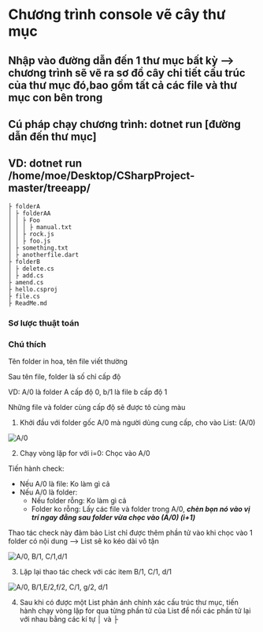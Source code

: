# Chương trình console vẽ cây thư mục

## Nhập vào đường dẫn đến 1 thư mục bất kỳ --> chương trình sẽ vẽ ra sơ đồ cây chi tiết cấu trúc của thư mục đó,bao gồm tất cả các file và thư mục con bên trong

## Cú pháp chạy chương trình: dotnet run [đường dẫn đến thư mục]

## VD: dotnet run /home/moe/Desktop/CSharpProject-master/treeapp/

```
├ folderA
│ ├ folderAA
│ │ ├ Foo
│ │ │ ├ manual.txt
│ │ ├ rock.js
│ │ ├ foo.js
│ ├ something.txt
│ ├ anotherfile.dart
├ folderB
│ ├ delete.cs
│ ├ add.cs
├ amend.cs
├ hello.csproj
├ file.cs
├ ReadMe.md
```

### Sơ lược thuật toán

### Chú thích

Tên folder in hoa, tên file viết thường

Sau tên file, folder là số chỉ cấp độ

VD: A/0 là folder A cấp độ 0, b/1 là file b cấp độ 1

Những file và folder cùng cấp độ sẽ được tô cùng màu

1. Khởi đầu với folder gốc A/0 mà người dùng cung cấp, cho vào List: (A/0)

![A/0](https://www.lucidchart.com/publicSegments/view/2e5ad8c6-bed5-46a1-be59-03d5f2415f2d/image.png)

2. Chạy vòng lặp for với i=0: Chọc vào A/0

Tiến hành check:

  * Nếu A/0 là file: Ko làm gì cả
  * Nếu A/0 là folder:
    * Nếu folder rỗng: Ko làm gì cả
    * Folder ko rỗng: Lấy các file và folder trong A/0, ***chèn bọn nó vào vị trí ngay đằng sau folder vừa chọc vào (A/0) (i+1)***

Thao tác check này đảm bảo List chỉ được thêm phần tử vào khi chọc vào 1 folder có nội dung --> List sẽ ko kéo dài vô tận

![A/0, B/1, C/1,d/1](https://www.lucidchart.com/publicSegments/view/adf46747-7f04-462b-8d34-37ecbcb28abe/image.png)

3. Lặp lại thao tác check với các item B/1, C/1, d/1

![A/0, B/1,E/2,f/2, C/1, g/2, d/1](https://github.com/handuy/C-Sharp/blob/master/TreeView/Blank%20Diagram.jpeg)

4. Sau khi có được một List phản ánh chính xác cấu trúc thư mục, tiến hành chạy vòng lặp for qua từng phần tử của List để nối các phần tử lại với nhau bằng các kí tự │ và ├